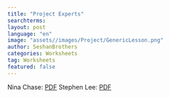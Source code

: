```yaml
---
title: "Project Experts"
searchterms: 
layout: post
language: "en"
image: "assets//images/Project/GenericLesson.png"
author: SeshanBrothers
categories: Worksheets
tag: Worksheets
featured: false
---
```


Nina Chase: <a href="/translations/en-us/Worksheets/NinaChase.pdf">PDF</a>
Stephen Lee: <a href="/translations/en-us/Worksheets/StephenLee.pdf">PDF</a>


